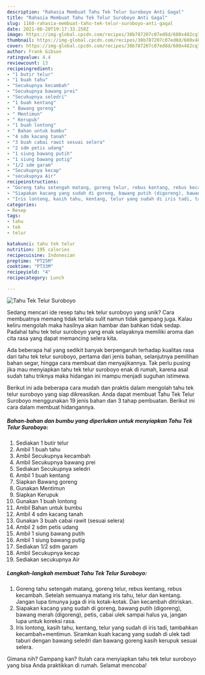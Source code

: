```yaml
---
description: "Rahasia Membuat Tahu Tek Telur Suroboyo Anti Gagal"
title: "Rahasia Membuat Tahu Tek Telur Suroboyo Anti Gagal"
slug: 1160-rahasia-membuat-tahu-tek-telur-suroboyo-anti-gagal
date: 2021-06-20T19:17:33.250Z
image: https://img-global.cpcdn.com/recipes/38b787207c07ed8d/680x482cq70/tahu-tek-telur-suroboyo-foto-resep-utama.jpg
thumbnail: https://img-global.cpcdn.com/recipes/38b787207c07ed8d/680x482cq70/tahu-tek-telur-suroboyo-foto-resep-utama.jpg
cover: https://img-global.cpcdn.com/recipes/38b787207c07ed8d/680x482cq70/tahu-tek-telur-suroboyo-foto-resep-utama.jpg
author: Frank Gibson
ratingvalue: 4.4
reviewcount: 13
recipeingredient:
- "1 butir telur"
- "1 buah tahu"
- "Secukupnya kecambah"
- "Secukupnya bawang prei"
- "Secukupnya seledri"
- "1 buah kentang"
- " Bawang goreng"
- " Mentimun"
- " Kerupuk"
- "1 buah lontong"
- " Bahan untuk bumbu"
- "4 sdm kacang tanah"
- "3 buah cabai rawit sesuai selera"
- "2 sdm petis udang"
- "1 siung bawang putih"
- "1 siung bawang putig"
- "1/2 sdm garam"
- "Secukupnya kecap"
- "secukupnya Air"
recipeinstructions:
- "Goreng tahu setengah matang, goreng telur, rebus kentang, rebus kecambah. Setelah semuanya matang iris tahu, telur dan kentang. Jangan lupa timunya juga di iris kotak-kotak. Dan kecambah ditiriskan."
- "Siapakan kacang yang sudah di goreng, bawang putih (digoreng), bawang merah (digoreng), petis, cabai ulek sampai halus ya, jangan lupa untuk koreksi rasa."
- "Iris lontong, kasih tahu, kentang, telur yang sudah di iris tadi, tambahkan kecambah+mentimun. Siramkan kuah kacang yang sudah di ulek tadi taburi dengan bawang seledri dan bawang goreng kasih kerupuk sesuai selera."
categories:
- Resep
tags:
- tahu
- tek
- telur

katakunci: tahu tek telur 
nutrition: 195 calories
recipecuisine: Indonesian
preptime: "PT25M"
cooktime: "PT33M"
recipeyield: "4"
recipecategory: Lunch

---
```



![Tahu Tek Telur Suroboyo](https://img-global.cpcdn.com/recipes/38b787207c07ed8d/680x482cq70/tahu-tek-telur-suroboyo-foto-resep-utama.jpg)

Sedang mencari ide resep tahu tek telur suroboyo yang unik? Cara membuatnya memang tidak terlalu sulit namun tidak gampang juga. Kalau keliru mengolah maka hasilnya akan hambar dan bahkan tidak sedap. Padahal tahu tek telur suroboyo yang enak selayaknya memiliki aroma dan cita rasa yang dapat memancing selera kita.

Ada beberapa hal yang sedikit banyak berpengaruh terhadap kualitas rasa dari tahu tek telur suroboyo, pertama dari jenis bahan, selanjutnya pemilihan bahan segar, hingga cara membuat dan menyajikannya. Tak perlu pusing jika mau menyiapkan tahu tek telur suroboyo enak di rumah, karena asal sudah tahu triknya maka hidangan ini mampu menjadi suguhan istimewa.




Berikut ini ada beberapa cara mudah dan praktis dalam mengolah tahu tek telur suroboyo yang siap dikreasikan. Anda dapat membuat Tahu Tek Telur Suroboyo menggunakan 19 jenis bahan dan 3 tahap pembuatan. Berikut ini cara dalam membuat hidangannya.

<!--inarticleads1-->

##### Bahan-bahan dan bumbu yang diperlukan untuk menyiapkan Tahu Tek Telur Suroboyo:

1. Sediakan 1 butir telur
1. Ambil 1 buah tahu
1. Ambil Secukupnya kecambah
1. Ambil Secukupnya bawang prei
1. Sediakan Secukupnya seledri
1. Ambil 1 buah kentang
1. Siapkan  Bawang goreng
1. Gunakan  Mentimun
1. Siapkan  Kerupuk
1. Gunakan 1 buah lontong
1. Ambil  Bahan untuk bumbu
1. Ambil 4 sdm kacang tanah
1. Gunakan 3 buah cabai rawit (sesuai selera)
1. Ambil 2 sdm petis udang
1. Ambil 1 siung bawang putih
1. Ambil 1 siung bawang putig
1. Sediakan 1/2 sdm garam
1. Ambil Secukupnya kecap
1. Sediakan secukupnya Air




<!--inarticleads2-->

##### Langkah-langkah membuat Tahu Tek Telur Suroboyo:

1. Goreng tahu setengah matang, goreng telur, rebus kentang, rebus kecambah. Setelah semuanya matang iris tahu, telur dan kentang. Jangan lupa timunya juga di iris kotak-kotak. Dan kecambah ditiriskan.
1. Siapakan kacang yang sudah di goreng, bawang putih (digoreng), bawang merah (digoreng), petis, cabai ulek sampai halus ya, jangan lupa untuk koreksi rasa.
1. Iris lontong, kasih tahu, kentang, telur yang sudah di iris tadi, tambahkan kecambah+mentimun. Siramkan kuah kacang yang sudah di ulek tadi taburi dengan bawang seledri dan bawang goreng kasih kerupuk sesuai selera.




Gimana nih? Gampang kan? Itulah cara menyiapkan tahu tek telur suroboyo yang bisa Anda praktikkan di rumah. Selamat mencoba!
